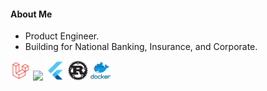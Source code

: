 #### About Me

- Product Engineer.
- Building for National Banking, Insurance, and Corporate.

<code><img width="32" src="https://raw.githubusercontent.com/github/explore/56a826d05cf762b2b50ecbe7d492a839b04f3fbf/topics/laravel/laravel.png"/></code>
<code><img width="32" src="https://camo.githubusercontent.com/f9e0c6f8571a04d30382d14f47fc110badd1a3f136b530902ef28995ae4bd50a/68747470733a2f2f7675656a732e6f72672f696d616765732f6c6f676f2e706e67"/></code>
<code><img width="32" src="https://raw.githubusercontent.com/github/explore/cebd63002168a05a6a642f309227eefeccd92950/topics/flutter/flutter.png"/></code>
<code><img width="32" src="https://raw.githubusercontent.com/github/explore/80688e429a7d4ef2fca1e82350fe8e3517d3494d/topics/rust/rust.png"/></code>
<code><img width="32" src="https://raw.githubusercontent.com/github/explore/80688e429a7d4ef2fca1e82350fe8e3517d3494d/topics/docker/docker.png"/></code>
